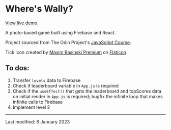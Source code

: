 # Where's Wally?

[View live demo](https://where-s-wally-32c9e.web.app/).

A photo-based game built using Firebase and React.

Project sourced from The Odin Project's [JavaScript Course](https://www.theodinproject.com/lessons/node-path-javascript-where-s-waldo-a-photo-tagging-app).

Tick icon created by [Maxim Basinski Premium](https://www.flaticon.com/free-icons/tick) on [Flaticon](https://www.flaticon.com/).

## To dos:

1. Transfer `levels` data to Firebase
2. Check if leaderboard variable in `App.js` is required
3. Check if the `useEffect()` that gets the leaderboard and topScores data on initial render in `App.js` is required; bugfix the infinite loop that makes infinite calls to Firebase
4. Implement level 2

---

Last modified: 6 January 2023
